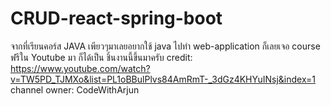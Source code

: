 # CRUD-react-spring-boot
จากที่เรียนคอร์ส JAVA เพียวๆมาเลยอยากใช้ java ไปทำ web-application ก็เลยเจอ course ฟรีใน Youtube มา
ก็ได้เป็น ชิ้นงานนี้ขึ้นมาครับ
credit: https://www.youtube.com/watch?v=TW5PD_TJMXo&list=PL1oBBulPlvs84AmRmT-_3dGz4KHYuINsj&index=1
channel owner: CodeWithArjun
